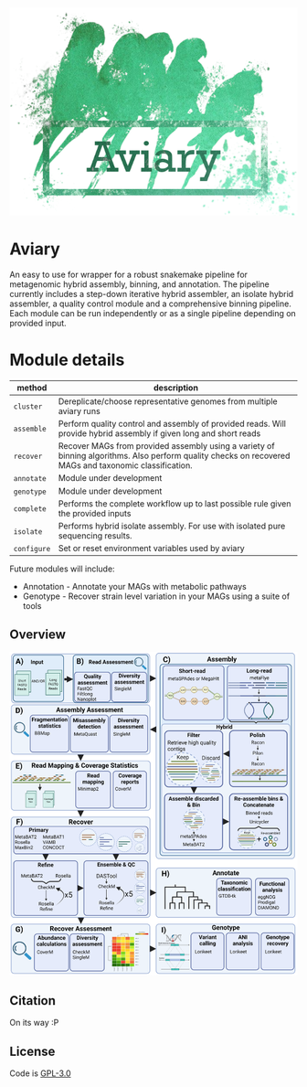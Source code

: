 ![](docs/_include/images/aviary_logo.png)

# Aviary
An easy to use for wrapper for a robust snakemake pipeline for metagenomic hybrid assembly, binning, and annotation. 
The pipeline currently includes a step-down iterative 
hybrid assembler, an isolate hybrid assembler, a quality control module and a 
comprehensive binning pipeline. Each module can be run independently or as a single pipeline depending on provided input.

# Module details
|__method__ |__description__ |
| --- | --- |
|`cluster`|Dereplicate/choose representative genomes from multiple aviary runs|
|`assemble`|Perform quality control and assembly of provided reads. Will provide hybrid assembly if given long and short reads|
|`recover`|Recover MAGs from provided assembly using a variety of binning algorithms. Also perform quality checks on recovered MAGs and taxonomic classification.|
|`annotate`|Module under development|
|`genotype`|Module under development|
|`complete`|Performs the complete workflow up to last possible rule given the provided inputs|
|`isolate` |Performs hybrid isolate assembly. For use with isolated pure sequencing results.  |
|`configure` |Set or reset environment variables used by aviary  |


Future modules will include:
- Annotation - Annotate your MAGs with metabolic pathways
- Genotype - Recover strain level variation in your MAGs using a suite of tools

## Overview
![](docs/_include/figures/aviary_workflow.png)

## Citation

On its way :P

## License

Code is [GPL-3.0](LICENSE)